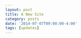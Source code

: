 ```yaml
---
layout: post
title: A New Site
category: posts
date: '2014-07-07T09:00:00-4:00'
tags: [updates]
---
```


